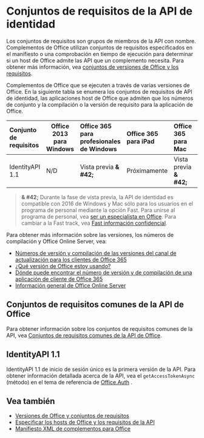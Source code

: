 # <a name="identity-api-requirement-sets"></a>Conjuntos de requisitos de la API de identidad

Los conjuntos de requisitos son grupos de miembros de la API con nombre. Complementos de Office utilizan conjuntos de requisitos especificados en el manifiesto o una comprobación en tiempo de ejecución para determinar si un host de Office admite las API que un complemento necesita. Para obtener más información, vea [conjuntos de versiones de Office y los requisitos](https://docs.microsoft.com/office/dev/add-ins/develop/office-versions-and-requirement-sets).

Complementos de Office que se ejecuten a través de varias versiones de Office. En la siguiente tabla se enumera los conjuntos de requisitos de API de identidad, las aplicaciones host de Office que admiten que los números de conjunto y la compilación o la versión de requisito para la aplicación de Office.

|  Conjunto de requisitos  | Office 2013 para Windows | Office 365 para profesionales de Windows   |  Office 365 para iPad  |  Office 365 para Mac  | Office Online  | SharePoint Online | OneDrive.com |Outlook.com y Exchange Online|
|:-----|-----|:-----|:-----|:-----|:-----|:-----|:-----|:-----|
| IdentityAPI 1.1  | N/D | Vista previa **& #42;** | Próximamente | Vista previa **& #42;**| Disponible | Disponible| Próximamente | Próximamente |

> **& #42;** Durante la fase de vista previa, la API de identidad es compatible con 2016 de Windows y Mac sólo para los usuarios en el programa de personal mediante la opción Fast. Para unirse al programa de personal, vea [ser un especialista en Office](https://products.office.com/office-insider?tab=tab-1). Para cambiar a la Fast track, vea [Fast información confidencial](https://answers.microsoft.com/en-us/msoffice/forum/msoffice_officeinsider-mso_win10-msoinsider_reg/its-here-office-insider-fast-for-office-2016-on/dbe8e7bb-9523-44a4-948b-9436fedfd961).

Para obtener más información sobre las versiones, los números de compilación y Office Online Server, vea:

- [Números de versión y compilación de las versiones del canal de actualización para los clientes de Office 365](https://support.office.com/article/version-and-build-numbers-of-update-channel-releases-ae942449-1fca-4484-898b-a933ea23def7)
- [¿Qué versión de Office estoy usando?](https://support.office.com/article/What-version-of-Office-am-I-using-932788b8-a3ce-44bf-bb09-e334518b8b19)
- [Dónde puede encontrar el número de versión y de compilación de una aplicación de cliente de Office 365](https://support.office.com/article/version-and-build-numbers-of-update-channel-releases-ae942449-1fca-4484-898b-a933ea23def7)
- 
  [Información general de Office Online Server](https://docs.microsoft.com/officeonlineserver/office-online-server-overview)

## <a name="office-common-api-requirement-sets"></a>Conjuntos de requisitos comunes de la API de Office

Para obtener información sobre los conjuntos de requisitos comunes de la API, vea [Conjuntos de requisitos comunes de la API de Office](office-add-in-requirement-sets.md).

## <a name="identityapi-11"></a>IdentityAPI 1.1 

IdentityAPI 1.1 de inicio de sesión único es la primera versión de la API. Para obtener información detallada acerca de la API, vea el `getAccessTokenAsync` (método) en el tema de referencia de [Office.Auth](/javascript/api/office/office.auth) .

## <a name="see-also"></a>Vea también

- [Versiones de Office y conjuntos de requisitos](https://docs.microsoft.com/office/dev/add-ins/develop/office-versions-and-requirement-sets)
- [Especificar los hosts de Office y los requisitos de la API](https://docs.microsoft.com/office/dev/add-ins/develop/specify-office-hosts-and-api-requirements)
- [Manifiesto XML de complementos para Office](https://docs.microsoft.com/office/dev/add-ins/develop/add-in-manifests)

